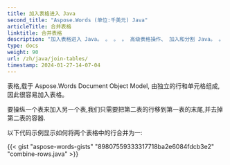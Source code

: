 ```yaml
---
title: 加入表格进入 Java
second_title: "Aspose.Words (单位:千美元) Java"
articleTitle: 合并表格
linktitle: 合并表格
description: "加入表格进入 Java。 。 。 。 高级表格操作、 加入和分割 Java。 。 。 。"
type: docs
weight: 90
url: /zh/java/join-tables/
timestamp: 2024-01-27-14-07-04
---
```


表格,载于 Aspose.Words Document Object Model, 由独立的行和单元格组成,因此很容易加入表格。

要操纵一个表来加入另一个表,我们只需要把第二表的行移到第一表的末尾,并去掉第二表的容器.

以下代码示例显示如何将两个表格中的行合并为一:

{{< gist "aspose-words-gists" "89807559333317718ba2e6084fdcb3e2" "combine-rows.java" >}}

